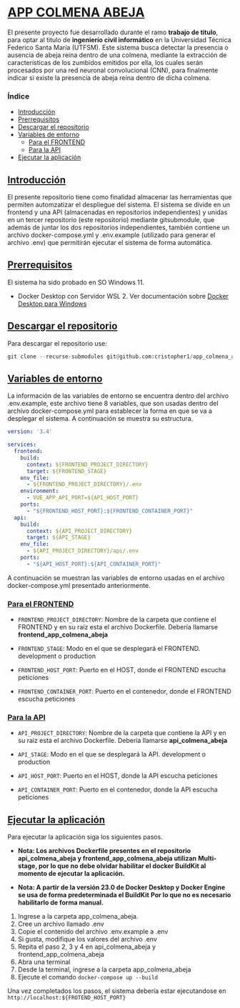 # [APP COLMENA ABEJA](#indice)

El presente proyecto fue desarrollado durante el ramo **trabajo de titulo**, para optar al titulo de **ingenierío civil informático** en la Universidad Técnica
Federico Santa María (UTFSM). Este sistema busca detectar la presencia o ausencia de abeja reina dentro de una colmena, mediante la extracción de características
de los zumbidos emitidos por ella, los cuales serán procesados por una red neuronal convolucional (CNN), para finalmente indicar si existe la presencia de abeja
reina dentro de dicha colmena.

### <a id="indice"></a>Índice

* <a id="introduccion"></a>[Introducción](#Introducción)
* <a id="prerrequisitos"></a> [Prerrequisitos](#Prerrequisitos)
* <a id="descarga"></a> [Descargar el repositorio](#Descargar-el-repositorio)
* <a id="entorno"></a>[Variables de entorno](#Variables-de-entorno)
  * <a id="entorno-frontend"></a>[Para el FRONTEND](#Para-el-FRONTEND)
  * <a id="entorno-api"></a>[Para la API](#Para-la-API)
* <a id="run"></a>[Ejecutar la aplicación](#Ejecutar-la-aplicación)

## [Introducción](#introduccion)

El presente repositorio tiene como finalidad almacenar las herramientas que permiten automzatizar el despliegue del sistema. El sistema se divide en un frontend 
y una API (almacenadas en repositorios independientes) y unidas en un tercer repositorio (este repositorio) mediante gitsubmodule, que además de juntar los dos 
repositorios independientes, también contiene un archivo docker-compose.yml y .env.example (utilizado para generar el archivo .env) que permitirán ejecutar el 
sistema de forma automática.

## [Prerrequisitos](#prerrequisitos)

El sistema ha sido probado en SO Windows 11.

* Docker Desktop con Servidor WSL 2. Ver documentación sobre [Docker Desktop para Windows](https://docs.docker.com/desktop/install/windows-install/)

## [Descargar el repositorio](#descarga)

Para descargar el repositorio use:

```python
git clone --recurse-submodules git@github.com:cristopher1/app_colmena_abeja.git
```

## [Variables de entorno](#entorno)

La información de las variables de entorno se encuentra dentro del archivo .env.example, este archivo tiene 8 variables, que son usadas dentro del archivo
docker-compose.yml para establecer la forma en que se va a desplegar el sistema. A continuación se muestra su estructura.

```yaml
version: '3.4'

services:
  frontend:
    build:
      context: ${FRONTEND_PROJECT_DIRECTORY}
      target: ${FRONTEND_STAGE}
    env_file:
      - ${FRONTEND_PROJECT_DIRECTORY}/.env
    environment:
      - VUE_APP_API_PORT=${API_HOST_PORT}
    ports:
      - "${FRONTEND_HOST_PORT}:${FRONTEND_CONTAINER_PORT}"
  api:
    build:
      context: ${API_PROJECT_DIRECTORY}
      target: ${API_STAGE}
    env_file:
      - ${API_PROJECT_DIRECTORY}/api/.env
    ports:
      - "${API_HOST_PORT}:${API_CONTAINER_PORT}"
```

A continuación se muestran las variables de entorno usadas en el archivo docker-compose.yml presentado anteriormente.

### [Para el FRONTEND](#entorno-frontend)

* `FRONTEND_PROJECT_DIRECTORY`: Nombre de la carpeta que contiene el FRONTEND y en su raíz esta el
archivo Dockerfile. Debería llamarse **frontend_app_colmena_abeja**

* `FRONTEND_STAGE`: Modo en el que se desplegará el FRONTEND. development o production

* `FRONTEND_HOST_PORT`: Puerto en el HOST, donde el FRONTEND escucha peticiones

* `FRONTEND_CONTAINER_PORT`: Puerto en el contenedor, donde el FRONTEND escucha peticiones

### [Para la API](#entorno-api)

* `API_PROJECT_DIRECTORY`: Nombre de la carpeta que contiene la API y en su raíz esta el
archivo Dockerfile. Debería llamarse **api_colmena_abeja**

* `API_STAGE`: Modo en el que se desplegará la API. development o production

* `API_HOST_PORT`: Puerto en el HOST, donde la API escucha peticiones

* `API_CONTAINER_PORT`: Puerto en el contenedor, donde la API escucha peticiones

## [Ejecutar la aplicación](#run)

Para ejecutar la aplicación siga los siguientes pasos.

* **Nota: Los archivos Dockerfile presentes en el repositorio api_colmena_abeja y frontend_app_colmena_abeja utilizan**
**Multi-stage, por lo que no debe olvidar habilitar el docker BuildKit al momento de ejecutar la aplicación.**

* **Nota: A partir de la versión 23.0 de Docker Desktop y Docker Engine se usa de forma predeterminada el BuildKit**
**Por lo que no es necesario habilitarlo de forma manual.**

1. Ingrese a la carpeta app_colmena_abeja.
2. Cree un archivo llamado .env
3. Copie el contenido del archivo .env.example a .env
4. Si gusta, modifique los valores del archivo .env
5. Repita el paso 2, 3 y 4 en api_colmena_abeja y frontend_app_colmena_abeja
6. Abra una terminal
7. Desde la terminal, ingrese a la carpeta app_colmena_abeja
8. Ejecute el comando `docker-compose up --build`

Una vez completados los pasos, el sistema debería estar ejecutandose en `http://localhost:${FROTEND_HOST_PORT}`
